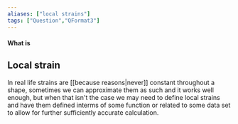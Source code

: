 ```yaml
---
aliases: ["local strains"]
tags: ["Question","QFormat3"]
---
```


#### What is
## Local strain
In real life strains are [[because reasons|never]] constant throughout a shape, sometimes we can approximate them as such and it works well enough, but when that isn't the case we may need to define local strains and have them defined interms of some function or related to some data set to allow for further sufficiently accurate calculation.

